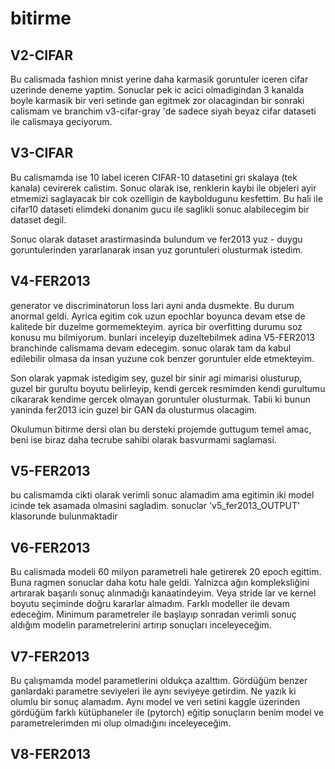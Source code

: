 # bitirme

## V2-CIFAR

Bu calismada fashion mnist yerine daha karmasik goruntuler iceren cifar uzerinde
deneme yaptim. Sonuclar pek ic acici olmadigindan 3 kanalda boyle karmasik bir
veri setinde gan egitmek zor olacagindan bir sonraki calismam ve branchim
v3-cifar-gray 'de sadece siyah beyaz cifar dataseti ile calismaya geciyorum.

## V3-CIFAR

Bu calismamda ise 10 label iceren CIFAR-10 datasetini gri skalaya (tek kanala)
cevirerek calistim. Sonuc olarak ise, renklerin kaybi ile objeleri ayir etmemizi
saglayacak bir cok ozelligin de kayboldugunu kesfettim. Bu hali ile cifar10
dataseti elimdeki donanim gucu ile saglikli sonuc alabilecegim bir dataset degil.

Sonuc olarak dataset arastirmasinda bulundum ve fer2013 yuz - duygu goruntulerinden
yararlanarak insan yuz goruntuleri olusturmak istedim.

## V4-FER2013

generator ve discriminatorun loss lari ayni anda dusmekte.
Bu durum anormal geldi. Ayrica egitim cok uzun
epochlar boyunca devam etse de kalitede bir duzelme gormemekteyim.
ayrica bir overfitting durumu soz konusu mu bilmiyorum.
bunlari inceleyip duzeltebilmek adina V5-FER2013 branchinde calismama
devam edecegim.
sonuc olarak tam da kabul edilebilir olmasa da insan yuzune cok benzer
goruntuler elde etmekteyim.

Son olarak yapmak istedigim sey, guzel bir sinir agi mimarisi olusturup,
guzel bir gurultu boyutu belirleyip, kendi gercek resmimden kendi
gurultumu cikararak kendime gercek olmayan goruntuler olusturmak.
Tabii ki bunun yaninda fer2013 icin guzel bir GAN da olusturmus olacagim.

Okulumun bitirme dersi olan bu dersteki projemde guttugum temel amac,
beni ise biraz daha tecrube sahibi olarak basvurmami saglamasi.

## V5-FER2013

bu calismamda cikti olarak verimli sonuc alamadim ama egitimin iki
model icinde tek asamada olmasini sagladim.
sonuclar 'v5_fer2013_OUTPUT' klasorunde bulunmaktadir

## V6-FER2013

Bu calismada modeli 60 milyon parametreli hale getirerek 20 epoch egittim.
Buna ragmen sonuclar daha kotu hale geldi. Yalnizca ağın kompleksliğini
artırarak başarılı sonuç alınmadığı kanaatindeyim. Veya stride lar
ve kernel boyutu seçiminde doğru kararlar almadım. Farklı modeller
ile devam edeceğim. Minimum parametreler ile başlayıp sonradan verimli
sonuç aldığım modelin parametrelerini artırıp sonuçları inceleyeceğim.

## V7-FER2013

Bu çalışmamda model parametlerini oldukça azalttım. Gördüğüm benzer
ganlardaki parametre seviyeleri ile aynı seviyeye getirdim.
Ne yazık ki olumlu bir sonuç alamadım.
Aynı model ve veri setini kaggle üzerinden gördüğüm farklı
kütüphaneler ile (pytorch) eğitip sonuçların benim model ve
parametrelerimden mi olup olmadığını inceleyeceğim.

## V8-FER2013
